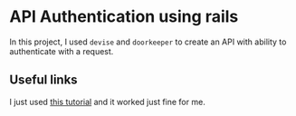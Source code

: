 # API Authentication using rails

In this project, I used `devise` and `doorkeeper` to create an API with ability to authenticate with a request. 

## Useful links 

I just used [this tutorial](https://naturaily.com/blog/api-authentication-devise-doorkeeper-setup) and it worked just fine for me. 